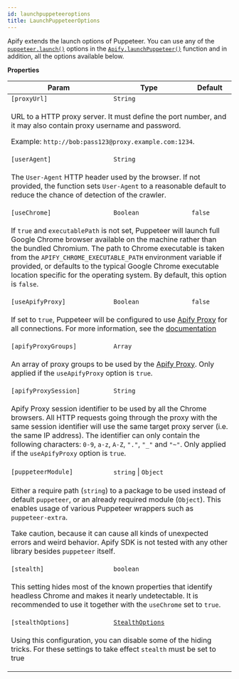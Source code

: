```yaml
---
id: launchpuppeteeroptions
title: LaunchPuppeteerOptions
---
```


<a name="LaunchPuppeteerOptions"></a>

Apify extends the launch options of Puppeteer. You can use any of the
<a href="https://pptr.dev/#?product=Puppeteer&show=api-puppeteerlaunchoptions" target="_blank"><code>puppeteer.launch()</code></a> options in the
[`Apify.launchPuppeteer()`](../api/apify#module_Apify.launchPuppeteer) function and in addition, all the options available below.

**Properties**

<table>
<thead>
<tr>
<th>Param</th><th>Type</th><th>Default</th>
</tr>
</thead>
<tbody>
<tr>
<td><code>[proxyUrl]</code></td><td><code>String</code></td><td></td>
</tr>
<tr>
<td colspan="3"><p>URL to a HTTP proxy server. It must define the port number,
  and it may also contain proxy username and password.</p>
<p>  Example: <code>http://bob:pass123@proxy.example.com:1234</code>.</p>
</td></tr><tr>
<td><code>[userAgent]</code></td><td><code>String</code></td><td></td>
</tr>
<tr>
<td colspan="3"><p>The <code>User-Agent</code> HTTP header used by the browser.
  If not provided, the function sets <code>User-Agent</code> to a reasonable default
  to reduce the chance of detection of the crawler.</p>
</td></tr><tr>
<td><code>[useChrome]</code></td><td><code>Boolean</code></td><td><code>false</code></td>
</tr>
<tr>
<td colspan="3"><p>If <code>true</code> and <code>executablePath</code> is not set,
  Puppeteer will launch full Google Chrome browser available on the machine
  rather than the bundled Chromium. The path to Chrome executable
  is taken from the <code>APIFY_CHROME_EXECUTABLE_PATH</code> environment variable if provided,
  or defaults to the typical Google Chrome executable location specific for the operating system.
  By default, this option is <code>false</code>.</p>
</td></tr><tr>
<td><code>[useApifyProxy]</code></td><td><code>Boolean</code></td><td><code>false</code></td>
</tr>
<tr>
<td colspan="3"><p>If set to <code>true</code>, Puppeteer will be configured to use
  <a href="https://my.apify.com/proxy" target="_blank">Apify Proxy</a> for all connections.
  For more information, see the <a href="https://docs.apify.com/proxy" target="_blank">documentation</a></p>
</td></tr><tr>
<td><code>[apifyProxyGroups]</code></td><td><code>Array<String></code></td><td></td>
</tr>
<tr>
<td colspan="3"><p>An array of proxy groups to be used
  by the <a href="https://docs.apify.com/proxy" target="_blank">Apify Proxy</a>.
  Only applied if the <code>useApifyProxy</code> option is <code>true</code>.</p>
</td></tr><tr>
<td><code>[apifyProxySession]</code></td><td><code>String</code></td><td></td>
</tr>
<tr>
<td colspan="3"><p>Apify Proxy session identifier to be used by all the Chrome browsers.
  All HTTP requests going through the proxy with the same session identifier
  will use the same target proxy server (i.e. the same IP address).
  The identifier can only contain the following characters: <code>0-9</code>, <code>a-z</code>, <code>A-Z</code>, <code>&quot;.&quot;</code>, <code>&quot;_&quot;</code> and <code>&quot;~&quot;</code>.
  Only applied if the <code>useApifyProxy</code> option is <code>true</code>.</p>
</td></tr><tr>
<td><code>[puppeteerModule]</code></td><td><code>string</code> | <code>Object</code></td><td></td>
</tr>
<tr>
<td colspan="3"><p>Either a require path (<code>string</code>) to a package to be used instead of default <code>puppeteer</code>,
  or an already required module (<code>Object</code>). This enables usage of various Puppeteer
  wrappers such as <code>puppeteer-extra</code>.</p>
<p>  Take caution, because it can cause all kinds of unexpected errors and weird behavior.
  Apify SDK is not tested with any other library besides <code>puppeteer</code> itself.</p>
</td></tr><tr>
<td><code>[stealth]</code></td><td><code>boolean</code></td><td></td>
</tr>
<tr>
<td colspan="3"><p>This setting hides most of the known properties that identify headless Chrome and makes it nearly undetectable.
  It is recommended to use it together with the <code>useChrome</code> set to <code>true</code>.</p>
</td></tr><tr>
<td><code>[stealthOptions]</code></td><td><code><a href="../typedefs/stealthoptions">StealthOptions</a></code></td><td></td>
</tr>
<tr>
<td colspan="3"><p>Using this configuration, you can disable some of the hiding tricks.
  For these settings to take effect <code>stealth</code> must be set to true</p>
</td></tr></tbody>
</table>
